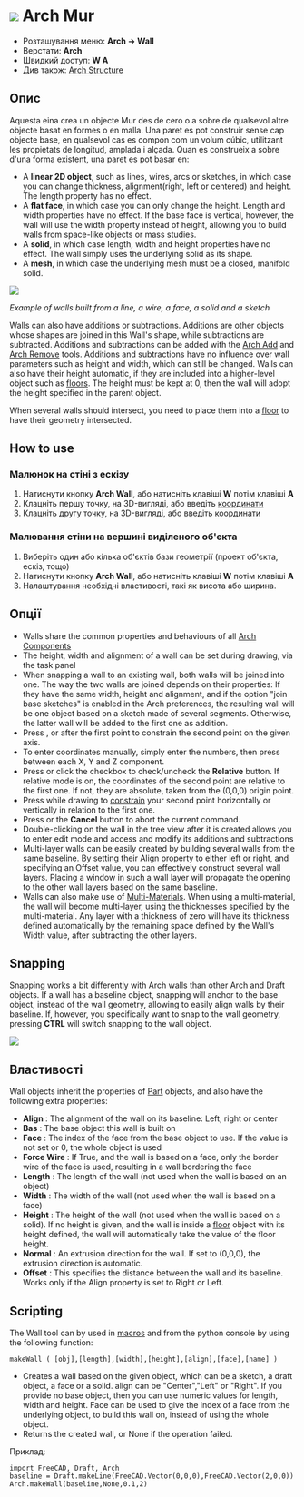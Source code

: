# ![](images/Arch_Wall.svg) Arch Mur

- Розташування меню: **Arch → Wall**
- Верстати: **Arch**
- Швидкий доступ: **W A**
- Див також: [Arch Structure](Arch_Structure)

## Опис

Aquesta eina crea un objecte Mur des de cero o a sobre de qualsevol altre objecte basat en formes o en malla. Una paret es pot construir sense cap objecte base, en qualsevol cas es compon com un volum cúbic, utilitzant les propietats de longitud, amplada i alçada. Quan es construeix a sobre d'una forma existent, una paret es pot basar en:

- A **linear 2D object**, such as lines, wires, arcs or sketches, in which case you can change thickness, alignment(right, left or centered) and height. The length property has no effect.
- A **flat face**, in which case you can only change the height. Length and width properties have no effect. If the base face is vertical, however, the wall will use the width property instead of height, allowing you to build walls from space-like objects or mass studies.
- A **solid**, in which case length, width and height properties have no effect. The wall simply uses the underlying solid as its shape.
- A **mesh**, in which case the underlying mesh must be a closed, manifold solid.

![](images/Arch_Wall_example.jpg)

*Example of walls built from a line, a wire, a face, a solid and a sketch*

Walls can also have additions or subtractions. Additions are other objects whose shapes are joined in this Wall's shape, while subtractions are subtracted. Additions and subtractions can be added with the [Arch Add](Arch_Add) and [Arch Remove](Arch_Remove) tools. Additions and subtractions have no influence over wall parameters such as height and width, which can still be changed. Walls can also have their height automatic, if they are included into a higher-level object such as [floors](Arch_Floor "wikilink"). The height must be kept at 0, then the wall will adopt the height specified in the parent object.

When several walls should intersect, you need to place them into a [floor](Arch_Floor "wikilink") to have their geometry intersected.

## How to use

### Малюнок на стіні з ескізу

1. Натиснути кнопку **Arch Wall**, або натисніть клавіші **W** потім клавіші **A**
2. Клацніть першу точку, на 3D-вигляді, або введіть [координати](Draft_Coordinates "wikilink")
3. Клацніть другу точку, на 3D-вигляді, або введіть [координати](Draft_Coordinates "wikilink")

### Малювання стіни на вершині виділеного об'єкта

1. Виберіть один або кілька об'єктів бази геометрії (проект об'єкта, ескіз, тощо)
2. Натиснути кнопку **Arch Wall**, або натисніть клавіші **W** потім клавіші **A**
3. Налаштування необхідні властивості, такі як висота або ширина.

## Опції

- Walls share the common properties and behaviours of all [Arch Components](Arch_Component "wikilink")
- The height, width and alignment of a wall can be set during drawing, via the task panel
- When snapping a wall to an existing wall, both walls will be joined into one. The way the two walls are joined depends on their properties: If they have the same width, height and alignment, and if the option "join base sketches" is enabled in the Arch preferences, the resulting wall will be one object based on a sketch made of several segments. Otherwise, the latter wall will be added to the first one as addition.
- Press , or after the first point to constrain the second point on the given axis.
- To enter coordinates manually, simply enter the numbers, then press between each X, Y and Z component.
- Press or click the checkbox to check/uncheck the **Relative** button. If relative mode is on, the coordinates of the second point are relative to the first one. If not, they are absolute, taken from the (0,0,0) origin point.
- Press while drawing to [constrain](Draft_Constrain "wikilink") your second point horizontally or vertically in relation to the first one.
- Press or the **Cancel** button to abort the current command.
- Double-clicking on the wall in the tree view after it is created allows you to enter edit mode and access and modify its additions and subtractions
- Multi-layer walls can be easily created by building several walls from the same baseline. By setting their Align property to either left or right, and specifying an Offset value, you can effectively construct several wall layers. Placing a window in such a wall layer will propagate the opening to the other wall layers based on the same baseline.
- Walls can also make use of [Multi-Materials](Arch_MultiMaterial "wikilink"). When using a multi-material, the wall will become multi-layer, using the thicknesses specified by the multi-material. Any layer with a thickness of zero will have its thickness defined automatically by the remaining space defined by the Wall's Width value, after subtracting the other layers.

## Snapping

Snapping works a bit differently with Arch walls than other Arch and Draft objects. If a wall has a baseline object, snapping will anchor to the base object, instead of the wall geometry, allowing to easily align walls by their baseline. If, however, you specifically want to snap to the wall geometry, pressing **CTRL** will switch snapping to the wall object.

![](images/Arch_wall_snap.jpg)

## Властивості

Wall objects inherit the properties of [Part](Part_Module "wikilink") objects, and also have the following extra properties:

- **Align** : The alignment of the wall on its baseline: Left, right or center
- **Bas** : The base object this wall is built on
- **Face** : The index of the face from the base object to use. If the value is not set or 0, the whole object is used
- **Force Wire** : If True, and the wall is based on a face, only the border wire of the face is used, resulting in a wall bordering the face
- **Length** : The length of the wall (not used when the wall is based on an object)
- **Width** : The width of the wall (not used when the wall is based on a face)
- **Height** : The height of the wall (not used when the wall is based on a solid). If no height is given, and the wall is inside a [floor](Arch_Floor "wikilink") object with its height defined, the wall will automatically take the value of the floor height.
- **Normal** : An extrusion direction for the wall. If set to (0,0,0), the extrusion direction is automatic.
- **Offset** : This specifies the distance between the wall and its baseline. Works only if the Align property is set to Right or Left.

## Scripting

The Wall tool can by used in [macros](macros "wikilink") and from the python console by using the following function:

    makeWall ( [obj],[length],[width],[height],[align],[face],[name] ) 
    

- Creates a wall based on the given object, which can be a sketch, a draft object, a face or a solid. align can be "Center","Left" or "Right". If you provide no base object, then you can use numeric values for length, width and height. Face can be used to give the index of a face from the underlying object, to build this wall on, instead of using the whole object.
- Returns the created wall, or None if the operation failed.

Приклад:

    import FreeCAD, Draft, Arch
    baseline = Draft.makeLine(FreeCAD.Vector(0,0,0),FreeCAD.Vector(2,0,0))
    Arch.makeWall(baseline,None,0.1,2)